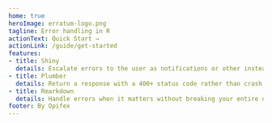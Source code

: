 ```yaml
---
home: true
heroImage: erratum-logo.png
tagline: Error handling in R
actionText: Quick Start →
actionLink: /guide/get-started
features:
- title: Shiny
  details: Escalate errors to the user as notifications or other instead of crashing the application
- title: Plumber
  details: Return a response with a 400+ status code rather than crash the service
- title: Rmarkdown
  details: Handle errors when it matters without breaking your entire document.
footer: By Opifex
---
```

